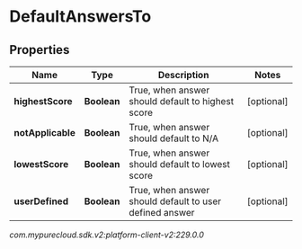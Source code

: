 # DefaultAnswersTo


## Properties

| Name | Type | Description | Notes |
| ------------ | ------------- | ------------- | ------------- |
| **highestScore** | **Boolean** | True, when answer should default to highest score |  [optional] |
| **notApplicable** | **Boolean** | True, when answer should default to N/A |  [optional] |
| **lowestScore** | **Boolean** | True, when answer should default to lowest score |  [optional] |
| **userDefined** | **Boolean** | True, when answer should default to user defined answer |  [optional] |




_com.mypurecloud.sdk.v2:platform-client-v2:229.0.0_
